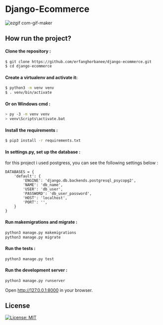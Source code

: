 # Django-Ecommerce

![ezgif com-gif-maker](https://user-images.githubusercontent.com/49264993/140760716-f85871e9-8563-4ceb-9323-51ee81c46424.gif)

## How run the project?


#### Clone the repository :
```bash
$ git clone https://github.com/erfanghorbanee/django-ecommerce.git
$ cd django-ecommerce
```

#### Create a virtualenv and activate it:
 ```bash
$ python3 -m venv venv
$ . venv/bin/activate
```

#### Or on Windows cmd : 
 ```bash
> py -3 -m venv venv
> venv\Scripts\activate.bat
```

#### Install the requirements :
```bash
$ pip3 install -r requirements.txt
```

#### In settings.py, set up the database :
for this project i used postgress, you can see the following settings below :
```
DATABASES = {
    'default': {
        'ENGINE': 'django.db.backends.postgresql_psycopg2',
        'NAME': 'db_name',
        'USER': 'db_user',
        'PASSWORD': 'db_user_password',
        'HOST': 'localhost',
        'PORT': '',
    }
}
```

####  Run makemigrations and migrate :
```bash
python3 manage.py makemigrations
python3 manage.py migrate
```

#### Run the tests :
```bash
python3 manage.py test
```

#### Run the development server :
```bash
python3 manage.py runserver
```

Open http://127.0.0.1:8000 in your browser. 

## License
[![License: MIT](https://img.shields.io/badge/License-MIT-blue.svg)](https://opensource.org/licenses/MIT)
